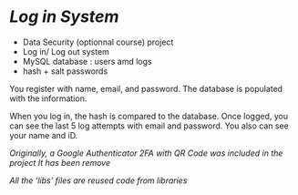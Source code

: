 # ***Log in System***

* Data Security (optionnal course) project
* Log in/ Log out system
* MySQL database : users amd logs
* hash + salt passwords
  
You register with name, email, and password.
The database is populated with the information.

When you log in, the hash is compared to the database.
Once logged, you can see the last 5 log attempts with email and password. You also can see your name and iD.

*Originally, a Google Authenticator 2FA with QR Code was included in the project*
*It has been remove*

*All the 'libs' files are reused code from libraries*
